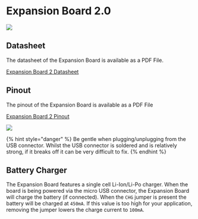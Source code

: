 # Expansion Board 2.0

![](../../gitbook/assets/assets-lil0igdl11z7jos_jpx-lkn7scqkkkb6tqb3uyo-lkn86jsexys_ho7ct7c-expansion2.png) 

## Datasheet

The datasheet of the Expansion Board is available as a PDF File.

[Expansion Board 2 Datasheet](../../gitbook/assets/expansion2-specsheet.pdf)

## Pinout

The pinout of the Expansion Board is available as a PDF File

[Expansion Board 2 Pinout](../../gitbook/assets/expansion2-pinout.pdf)

![](../../gitbook/assets/expansion2-pinout-1.png)

{% hint style="danger" %}
Be gentle when plugging/unplugging from the USB connector. Whilst the USB connector is soldered and is relatively strong, if it breaks off it can be very difficult to fix.
{% endhint %}

## Battery Charger

The Expansion Board features a single cell Li-Ion/Li-Po charger. When the board is being powered via the micro USB connector, the Expansion Board will charge the battery \(if connected). When the `CHG` jumper is present the battery will be charged at `450mA`. If this value is too high for your application, removing the jumper lowers the charge current to `100mA`.



